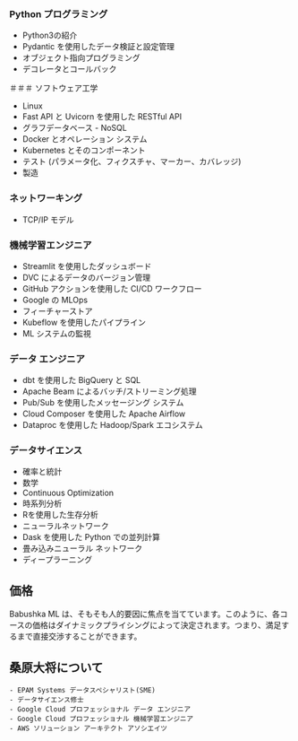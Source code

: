 ### Python プログラミング
- Python3の紹介
- Pydantic を使用したデータ検証と設定管理
- オブジェクト指向プログラミング
- デコレータとコールバック

＃＃＃ ソフトウェア工学
- Linux
- Fast API と Uvicorn を使用した RESTful API
- グラフデータベース - NoSQL
- Docker とオペレーション システム
- Kubernetes とそのコンポーネント
- テスト (パラメータ化、フィクスチャ、マーカー、カバレッジ)
- 製造

### ネットワーキング
- TCP/IP モデル

### 機械学習エンジニア
- Streamlit を使用したダッシュボード
- DVC によるデータのバージョン管理
- GitHub アクションを使用した CI/CD ワークフロー
- Google の MLOps
- フィーチャーストア
- Kubeflow を使用したパイプライン
- ML システムの監視

### データ エンジニア
- dbt を使用した BigQuery と SQL
- Apache Beam によるバッチ/ストリーミング処理
- Pub/Sub を使用したメッセージング システム
- Cloud Composer を使用した Apache Airflow
- Dataproc を使用した Hadoop/Spark エコシステム

### データサイエンス
- 確率と統計
- 数学
- Continuous Optimization
- 時系列分析
- Rを使用した生存分析
- ニューラルネットワーク
- Dask を使用した Python での並列計算
- 畳み込みニューラル ネットワーク
- ディープラーニング


## 価格
Babushka ML は、そもそも人的要因に焦点を当てています。このように、各コースの価格はダイナミックプライシングによって決定されます。つまり、満足するまで直接交渉することができます。

## 桑原大将について
```
- EPAM Systems データスペシャリスト(SME)
- データサイエンス修士
- Google Cloud プロフェッショナル データ エンジニア
- Google Cloud プロフェッショナル 機械学習エンジニア
- AWS ソリューション アーキテクト アソシエイツ
```